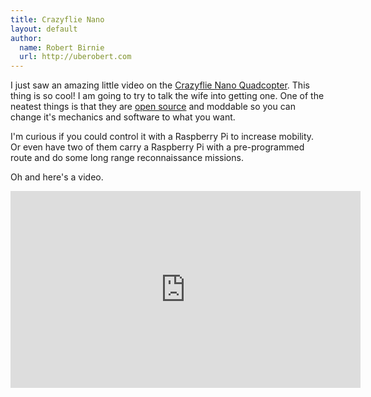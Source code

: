 ```yaml
---
title: Crazyflie Nano
layout: default
author:
  name: Robert Birnie
  url: http://uberobert.com
---
```


I just saw an amazing little video on the [Crazyflie Nano Quadcopter](http://www.bitcraze.se/2013/02/pre-order-has-started/). This thing is so cool! I am going to try to talk the wife into getting one. One of the neatest things is that they are [open source](http://bitcraze.bitbucket.org/) and moddable so you can change it's mechanics and software to what you want.

I'm curious if you could control it with a Raspberry Pi to increase mobility. Or even have two of them carry a Raspberry Pi with a pre-programmed route and do some long range reconnaissance missions. 

Oh and here's a video. 

<iframe width="560" height="315" src="http://www.youtube.com/embed/3WBUVYZkODI" frameborder="0" allowfullscreen></iframe>
